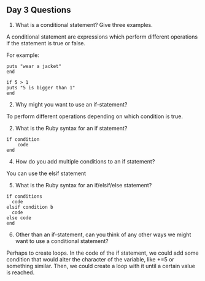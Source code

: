 ## Day 3 Questions

1. What is a conditional statement? Give three examples.   

A conditional statement are expressions which perform different operations if the statement is true or false.    

For example:  

```
puts "wear a jacket"
end

if 5 > 1
puts "5 is bigger than 1"
end
```


2. Why might you want to use an if-statement?   

To perform different operations depending on which condition is true.

2. What is the Ruby syntax for an if statement?   

```
if condition
    code
end
```


4. How do you add multiple conditions to an if statement?  

You can use the elsif statement

5. What is the Ruby syntax for an if/elsif/else statement?


```
if conditions
  code
elsif condition b
  code
else code
end

```



6. Other than an if-statement, can you think of any other ways we might want to use a conditional statement?      

Perhaps to create loops. In the code of the if statement, we could add some condition that would alter the character of the variable, like +=5 or something similar. Then, we could create a loop with it until a certain value is reached.

